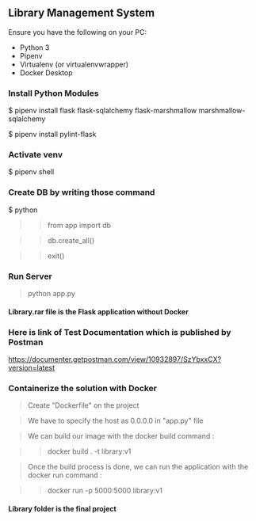 ## Library Management System 

 Ensure you have the following on your PC:

- Python 3
- Pipenv
- Virtualenv (or virtualenvwrapper)
- Docker Desktop

### Install Python Modules

$ pipenv install flask flask-sqlalchemy flask-marshmallow marshmallow-sqlalchemy

$ pipenv install pylint-flask 

### Activate venv

$ pipenv shell

### Create DB by writing those command

$ python

>> from app import db

>> db.create_all()

>> exit()

### Run Server

>python app.py

#### Library.rar file is the Flask application without Docker

### Here is link of Test Documentation which is published by Postman

https://documenter.getpostman.com/view/10932897/SzYbxxCX?version=latest

### Containerize the solution with Docker

> Create "Dockerfile" on the project

> We have to specify the host as 0.0.0.0 in "app.py" file

> We can build our image with the docker build command :

>> docker build . -t library:v1

> Once the build process is done, we can run the application with the docker run command :

>> docker run -p 5000:5000 library:v1

#### Library folder is the final project
